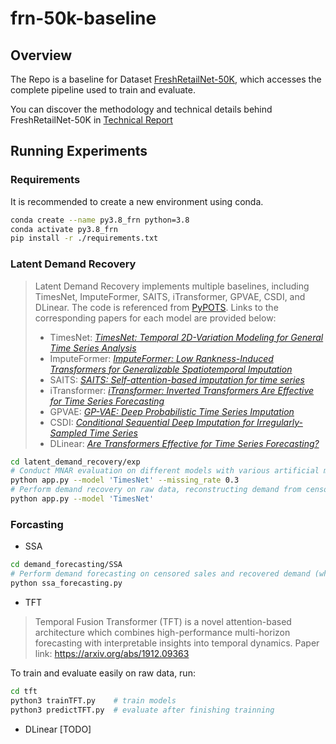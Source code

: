 # frn-50k-baseline

## Overview
The Repo is a baseline for Dataset [FreshRetailNet-50K](https://huggingface.co/datasets/Dingdong-Inc/FreshRetailNet-50K), which accesses the complete pipeline used to train and evaluate.

You can discover the methodology and technical details behind FreshRetailNet-50K in [Technical Report](https://openreview.net/pdf?id=ObqFw6ah94)

## Running Experiments

### Requirements
It is recommended to create a new environment using conda.
```bash
conda create --name py3.8_frn python=3.8
conda activate py3.8_frn
pip install -r ./requirements.txt
```


### Latent Demand Recovery
> Latent Demand Recovery implements multiple baselines, including TimesNet, ImputeFormer, SAITS, iTransformer, GPVAE, CSDI, and DLinear. The code is referenced from [PyPOTS](https://github.com/WenjieDu/PyPOTS/tree/main).
Links to the corresponding papers for each model are provided below:  
> - TimesNet: [*TimesNet: Temporal 2D-Variation Modeling for General Time Series Analysis*](https://arxiv.org/abs/2210.02186)  
> - ImputeFormer: [*ImputeFormer: Low Rankness-Induced Transformers for Generalizable Spatiotemporal Imputation*](https://dl.acm.org/doi/abs/10.1145/3637528.3671751)  
> - SAITS: [*SAITS: Self-attention-based imputation for time series*](https://www.sciencedirect.com/science/article/abs/pii/S0957417423001203)  
> - iTransformer: [*iTransformer: Inverted Transformers Are Effective for Time Series Forecasting*](https://arxiv.org/abs/2310.06625)  
> - GPVAE: [*GP-VAE: Deep Probabilistic Time Series Imputation*](https://proceedings.mlr.press/v108/fortuin20a.html)  
> - CSDI: [*Conditional Sequential Deep Imputation for Irregularly-Sampled Time Series*](https://arxiv.org/abs/2010.02558)  
> - DLinear: [*Are Transformers Effective for Time Series Forecasting?*](https://ojs.aaai.org/index.php/AAAI/article/view/26317)  

```bash
cd latent_demand_recovery/exp
# Conduct MNAR evaluation on different models with various artificial missing rates, such as model=TimesNet and missing_rate=0.3
python app.py --model 'TimesNet' --missing_rate 0.3
# Perform demand recovery on raw data, reconstructing demand from censored sales
python app.py --model 'TimesNet'
```


### Forcasting
- SSA
>
```bash
cd demand_forecasting/SSA
# Perform demand forecasting on censored sales and recovered demand (which requires running Latent Demand Recovery first) using the similar scenario average method (statistics-based)
python ssa_forecasting.py
```

- TFT
>Temporal Fusion Transformer (TFT) is a novel attention-based architecture which combines high-performance multi-horizon forecasting with interpretable insights into temporal dynamics.
>Paper link: https://arxiv.org/abs/1912.09363

To train and evaluate easily on raw data, run:
```bash
cd tft
python3 trainTFT.py    # train models
python3 predictTFT.py  # evaluate after finishing trainning
```

- DLinear
[TODO]
